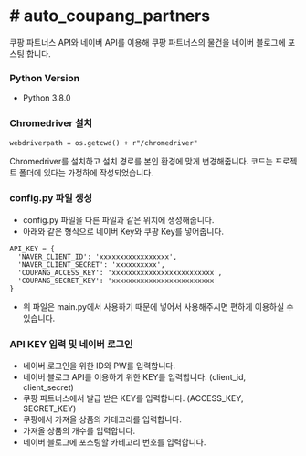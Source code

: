 # # auto_coupang_partners
쿠팡 파트너스 API와 네이버 API를 이용해 쿠팡 파트너스의 물건을 네이버 블로그에 포스팅 합니다.

### Python Version
* Python 3.8.0

### Chromedriver 설치

```
webdriverpath = os.getcwd() + r"/chromedriver"
```
Chromedriver를 설치하고 설치 경로를 본인 환경에 맞게 변경해줍니다.
코드는 프로젝트 폴더에 있다는 가정하에 작성되었습니다.

### config.py 파일 생성
- config.py 파일을 다른 파일과 같은 위치에 생성해줍니다.
- 아래와 같은 형식으로 네이버 Key와 쿠팡 Key를 넣어줍니다.
```
API_KEY = {
  'NAVER_CLIENT_ID': 'xxxxxxxxxxxxxxxxx',
  'NAVER_CLIENT_SECRET': 'xxxxxxxxxx',
  'COUPANG_ACCESS_KEY': 'xxxxxxxxxxxxxxxxxxxxxxxxx',
  'COUPANG_SECRET_KEY': 'xxxxxxxxxxxxxxxxxxxxxxxxx'
}
```
- 위 파일은 main.py에서 사용하기 때문에 넣어서 사용해주시면 편하게 이용하실 수 있습니다.

### API KEY 입력 및 네이버 로그인
  - 네이버 로그인을 위한 ID와 PW를 입력합니다.
  - 네이버 블로그 API를 이용하기 위한 KEY를 입력합니다. (client_id, client_secret)
  - 쿠팡 파트너스에서 발급 받은 KEY를 입력합니다. (ACCESS_KEY, SECRET_KEY)
  - 쿠팡에서 가져올 상품의 카테고리를 입력합니다.
  - 가져올 상품의 개수를 입력합니다.
  - 네이버 블로그에 포스팅할 카테고리 번호를 입력합니다.
  
